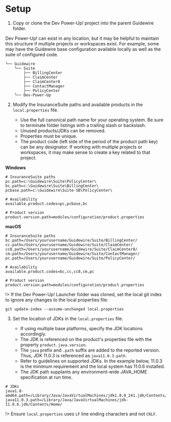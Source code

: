 # Setup

1. Copy or clone the Dev Power-Up! project into the parent Guidewire folder. 
   
Dev Power-Up! can exist in any location, but it may be helpful to maintain this structure if multiple projects or workspaces exist. For example, some may have the Guidewire base configuration available locally as well as the suite of configured code. 

```text
└── Guidewire
    └── Suite
        ├── BillingCenter
        ├── ClaimCenter
        ├── ClaimCenter8
        ├── ContactManager
        ├── PolicyCenter
    └── Dev-Power-Up
```

2. Modify the InsuranceSuite paths and available products in the `local.properties` file. 

    - Use the full canonical path name for your operating system. Be sure to terminate folder listings with a trailing slash or backslash.
    - Unused products/JDKs can be removed. 
    - Properties must be unique.
    - The product code (left side of the period of the product path key) can be any designator. If working with multiple projects or workspaces, it may make sense to create a key related to that project.


**Windows**
```text
# InsuranceSuite paths
pc.path=c:\Guidewire\Suite\PolicyCenter\
bc.path=c:\Guidewire\Suite\BillingCenter\
pcbase.path=c:\Guidewire\Suite-SB\PolicyCenter\

# Availability 
available.product.codes=pc,pcbase,bc

# Product version
product.version.path=modules/configuration/product.properties
```

**macOS**
```text
# InsuranceSuite paths
bc.path=/Users/yourusername/Guidewire/Suite/BillingCenter/
cc.path=/Users/yourusername/Guidewire/Suite/ClaimCenter/
cc8.path=/Users/yourusername/Guidewire/Suite/ClaimCenter8/
cm.path=/Users/yourusername/Guidewire/Suite/ContactManager/
pc.path=/Users/yourusername/Guidewire/Suite/PolicyCenter/

# Availability 
available.product.codes=bc,cc,cc8,cm,pc

# Product version
product.version.path=modules/configuration/product.properties
```

!> If the Dev Power-Up! Launcher folder was cloned, set the local git index to ignore any changes to the local properties file:
    
```git update-index --assume-unchanged local.properties```

3. Set the location of JDKs in the `local.properties` file. 

    - If using multiple base platforms, specify the JDK locations accordingly.
    - The JDK is referenced on the product's properties file with the property `product.java.version`. 
    - The `java` prefix and `.path` suffix are added to the reported version. Thus, JDK 11.0.3 is referenced as `java11.0.3.path`.
    - Refer to guidelines on supported JDKs. In the example below, 11.0.3 is the minimum requirement and the local system has 11.0.6 installed.
    - The JDK path supplants any environment-wide JAVA_HOME specification at run time.

```text
# JDKs
java1.8-amd64.path=/Library/Java/JavaVirtualMachines/jdk1.8.0_241.jdk/Contents/Home/
java11.0.3.path=/Library/Java/JavaVirtualMachines/jdk-11.0.6.jdk/Contents/Home/
```

!> Ensure ```local.properties``` uses ```LF``` line ending characters and not  ```CRLF```.